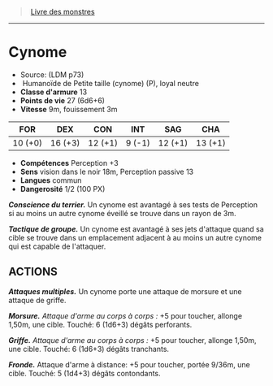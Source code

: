 ﻿> [Livre des monstres](tome_of_beasts.md)

---

# Cynome

- Source: (LDM p73)
-  Humanoïde de Petite taille (cynome) (P), loyal neutre
- **Classe d'armure** 13
- **Points de vie** 27 (6d6+6)
- **Vitesse** 9m, fouissement 3m

|FOR|DEX|CON|INT|SAG|CHA|
|---|---|---|---|---|---|
|10 (+0)|16 (+3)|12 (+1)|9 (-1)|12 (+1)|13 (+1)|

- **Compétences** Perception +3
- **Sens** vision dans le noir 18m, Perception passive 13
- **Langues** commun
- **Dangerosité** 1/2 (100 PX)

**_Conscience du terrier._** Un cynome est avantagé à ses tests de Perception si au moins un autre cynome éveillé se trouve dans un rayon de 3m.

**_Tactique de groupe._** Un cynome est avantagé à ses jets d'attaque quand sa cible se trouve dans un emplacement adjacent à au moins un autre cynome qui est capable de l'attaquer.

## ACTIONS

**_Attaques multiples._** Un cynome porte une attaque de morsure et une attaque de griffe.

**_Morsure._** _Attaque d'arme au corps à corps :_ +5 pour toucher, allonge 1,50m, une cible. Touché: 6 (1d6+3) dégâts perforants.

**_Griffe._** _Attaque d'arme au corps à corps :_ +5 pour toucher, allonge 1,50m, une cible. Touché: 6 (1d6+3) dégâts tranchants.

**_Fronde._** Attaque d'arme à distance: +5 pour toucher, portée 9/36m, une cible. Touché: 5 (1d4+3) dégâts contondants.

